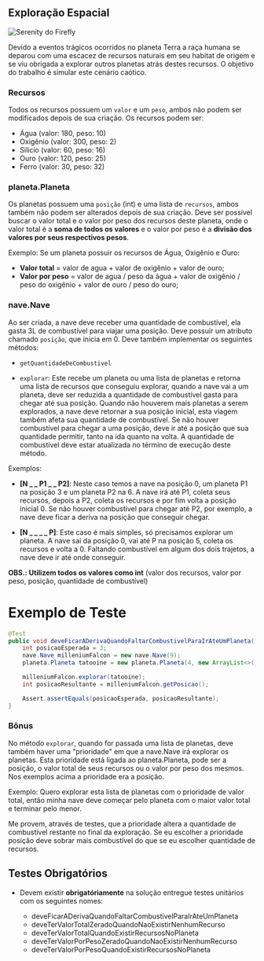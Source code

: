 ## Exploração Espacial

![Serenity do Firefly](https://vignette.wikia.nocookie.net/firefly/images/1/11/Firefly_class_ship.jpg/revision/latest?cb=20090714124528)

Devido a eventos trágicos ocorridos no planeta Terra a raça humana se deparou com uma escacez de recursos naturais em seu habitat de origem e se viu obrigada a explorar outros planetas atrás destes recursos. O objetivo do trabalho é simular este cenário caótico.

### Recursos

Todos os recursos possuem um `valor` e um `peso`, ambos não podem ser modificados depois de sua
 criação. Os recursos podem ser:

- Água (valor: 180, peso: 10)
- Oxigênio (valor: 300, peso: 2)
- Silício (valor: 60, peso: 16)
- Ouro (valor: 120, peso: 25)
- Ferro (valor: 30, peso: 32)

### planeta.Planeta

Os planetas possuem uma `posição` (int) e uma lista de `recursos`, ambos também não podem ser alterados depois de sua
criação. Deve ser possível buscar o valor total e o valor por peso dos recursos deste planeta, onde o valor total é a 
**soma de todos os valores** e o valor por peso é a **divisão dos valores por seus respectivos pesos**.

Exemplo: Se um planeta possuir os recursos de Água, Oxigênio e Ouro:

- **Valor total** = valor de agua + valor de oxigênio + valor de ouro;
- **Valor por peso** = valor de agua / peso da água + valor de oxigênio / peso do oxigênio + valor de ouro / peso do ouro;

### nave.Nave

Ao ser criada, a nave deve receber uma quantidade de combustível, ela gasta 3L de combustível para viajar
uma posição. Deve possuir um atributo chamado `posição`, que inicia em 0. Deve também implementar
os seguintes métodos:
 
- `getQuantidadeDeCombustivel`
 
- `explorar`: Este recebe um planeta ou uma lista de planetas e retorna uma lista de recursos que 
conseguiu explorar, quando a nave vai a um planeta, deve ser reduzida a quantidade de combustível
gasta para chegar até sua posição. Quando não houverem mais planetas a serem explorados, a nave deve 
retornar a sua posição inicial, esta viagem também afeta sua quantidade de combustível.
Se não houver combustível para chegar a uma posição, deve ir até a posição que sua quantidade permitir,
tanto na ida quanto na volta. A quantidade de combustível deve estar atualizada no término de execução
deste método.

Exemplos:

- **[N _ _ P1 _ _ P2]**: Neste caso temos a nave na posição 0, um planeta P1 na posição 3 e um planeta
P2 na 6. A nave irá até P1, coleta seus recursos, depois a P2, coleta os recursos e por fim volta a
posição inicial 0. Se não houver combustível para chegar até P2, por exemplo, a nave deve ficar a deriva
na posição que conseguir chegar.

- **[N _ _ _ _ P]**: Este caso é mais simples, só precisamos explorar um planeta. A nave sai da posição
0, vai até P na posição 5, coleta os recursos e volta a 0. Faltando combustível em algum dos dois
trajetos, a nave deve ir até onde conseguir.

**OBS.: Utilizem todos os valores como int** (valor dos recursos, valor por peso, posição, quantidade de combustível)

# Exemplo de Teste

```Java
@Test
public void deveFicarADerivaQuandoFaltarCombustivelParaIrAteUmPlaneta() {
    int posicaoEsperada = 3;
    nave.Nave milleniumFalcon = new nave.Nave(9);
    planeta.Planeta tatooine = new planeta.Planeta(4, new ArrayList<>());

    milleniumFalcon.explorar(tatooine);
    int posicaoResultante = milleniumFalcon.getPosicao();

    Assert.assertEquals(posicaoEsperada, posicaoResultante);
}
```

### Bônus

No método `explorar`, quando for passada uma lista de planetas, deve também haver uma "prioridade"
em que a nave.Nave irá explorar os planetas. Esta prioridade está ligada ao planeta.Planeta, pode ser a posição,
o valor total de seus recursos ou o valor por peso dos mesmos. Nos exemplos acima a prioridade era a
posição.

Exemplo: Quero explorar esta lista de planetas com o prioridade de valor total, então minha
nave deve começar pelo planeta com o maior valor total e terminar pelo menor.

Me provem, através de testes, que a prioridade altera a quantidade de combustível restante no final
da exploração. Se eu escolher a prioridade posição deve sobrar mais combustível do que se eu
escolher quantidade de recursos.

## Testes Obrigatórios

* Devem existir **obrigatóriamente** na solução entregue testes unitários com os seguintes nomes:

    - deveFicarADerivaQuandoFaltarCombustivelParaIrAteUmPlaneta
    - deveTerValorTotalZeradoQuandoNaoExistirNenhumRecurso
    - deveTerValorTotalQuandoExistirRecursosNoPlaneta
    - deveTerValorPorPesoZeradoQuandoNaoExistirNenhumRecurso
    - deveTerValorPorPesoQuandoExistirRecursosNoPlaneta
